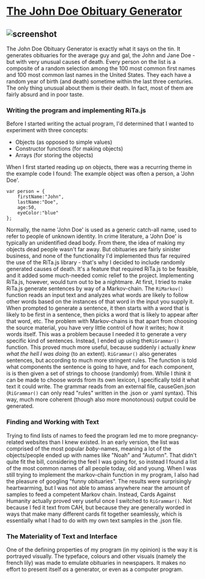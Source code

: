 # [The John Doe Obituary Generator](https://magnusjmj.github.io/APME/miniex5/)
![screenshot](https://github.com/MagnusJMJ/APME/blob/master/miniex5/obituarygenerator.png)
---
The John Doe Obituary Generator is exactly what it says on the tin. It generates obituaries for the average guy and gal, the John and Jane Doe - but with very unusual causes of death. Every person on the list is a composite of a random selection among the 100 most common first names and 100 most common last names in the United States. They each have a random year of birth (and death) sometime within the last three centuries. The only thing unusual about them is their death. In fact, most of them are fairly absurd and in poor taste.

### Writing the program and implementing RiTa.js
Before I started writing the actual program, I'd determined that I wanted to experiment with three concepts:
 * Objects (as opposed to simple values)
 * Constructor functions (for making objects)
 * Arrays (for storing the objects)
 
When I first started reading up on objects, there was a recurring theme in the example code I found: The example object was 
often a person, a 'John Doe'.
```
var person = {
    firstName:"John",
    lastName:"Doe",
    age:50,
    eyeColor:"blue"
};
```
Normally, the name 'John Doe' is used as a generic catch-all name, used to refer to people of unknown identity. In crime literature, a 'John Doe' is typically an unidentified dead body. From there, the idea of making my objects dead people wasn't far away. But obituaries are fairly sinister business, and none of the functionality I'd implemented thus far required the use of the RiTa.js library - that's why I decided to include randomly generated causes of death. It's a feature that required RiTa.js to be feasible, and it added some much-needed comic relief to the project. Implementing RiTa.js, however, would turn out to be a nightmare. At first, I tried to make RiTa.js generate sentences by way of a Markov-chain. The `RiMarkov()` function reads an input text and analyzes what words are likely to follow other words based on the instances of that word in the input you supply it. When prompted to generate a sentence, it then starts with a word that is likely to be first in a sentence, then picks a word that is likely to appear after that word, etc. The problem with Markov-chains is that apart from choosing the source material, you have very little control of how it writes; how it words itself. This was a problem because I needed it to generate a very specific kind of sentences. Instead, I ended up using the`RiGrammar()` function. This proved much more useful, because suddenly i actually _knew what the hell I was doing_ (to an extent). `RiGrammar()` also generates sentences, but according to much more stringent rules. The function is told what components the sentence is going to have, and for each component, is is then given a set of strings to choose (randomly) from. While I _think_ it can be made to choose words from its own lexicon, I specifically told it what text it could write. The grammar reads from an external file, causeGen.json (`RiGrammar()` can only read "rules" written in the .json or .yaml syntax). This way, much more coherent (though also more monotonous) output could be generated.

### Finding and Working with Text
Trying to find lists of names to feed the program led me to more pregnancy-related websites than I knew existed. In an early version, the list was comprised of the most popular _baby_-names, meaning a lot of the objects/people ended up with names like "Noah" and "Autumn". That didn't quite fit the bill, considering the feel I was going for, so instead I found a list of the most common names of all people today, old and young. When I was still trying to implement the markov-chain function in my program, I also had the pleasure of googling "funny obituaries". The results were surprisingly heartwarming, but I was not able to amass anywhere near the amount of samples to feed a competent Markov chain. Instead, Cards Against Humanity actually proved very useful once I switched to `RiGrammar()`. Not because I fed it text from CAH, but because they are generally worded in ways that make many different cards fit together seamlessly, which is essentially what I had to do with my own text samples in the .json file.

### The Materiality of Text and Interface
One of the defining properties of my program (in my opinion) is the way it is portrayed visually. The typeface, colours and other visuals (namely the french lily) was made to emulate obituaries in newspapers. It makes no effort to present itself _as_ a generator, or even as a computer program.
